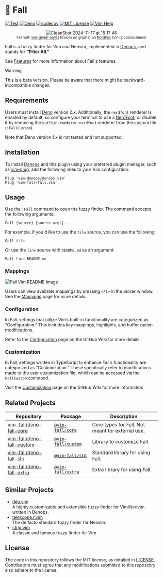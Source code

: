 # 🍂 Fall

[![Test](https://github.com/vim-fall/fall.vim/actions/workflows/test.yml/badge.svg)](https://github.com/vim-fall/fall.vim/actions/workflows/test.yml)
[![Deno](https://img.shields.io/badge/Deno%202.x-333?logo=deno&logoColor=fff)](#)
[![codecov](https://codecov.io/gh/vim-fall/fall.vim/graph/badge.svg?token=k2ZTes7Kln)](https://codecov.io/gh/vim-fall/fall.vim)
[![MIT License](https://img.shields.io/badge/license-MIT-blue.svg)](LICENSE)
[![Vim Help](https://img.shields.io/badge/vim-%3Ah%20fall-orange.svg)](doc/fall.txt)

<div align="center">

![CleanShot 2024-11-17 at 15 17 46](https://github.com/user-attachments/assets/f19fe70e-1b6f-4493-90da-45fcfdd5cd57)<br>
<sup>Fall with
[vim-glyph-pallet](https://github.com/lambdalisue/vim-glyph-palette) (Colors on
glyphs) on [NordFox](https://github.com/EdenEast/nightfox.nvim) (Vim's
colorscheme)</sup>

</div>

Fall is a fuzzy finder for Vim and Neovim, implemented in [Denops], and stands
for **"Filter All."**

See [Features](https://github.com/vim-fall/fall.vim/wiki/Features) for more information about Fall's features.

> [!WARNING]
>
> This is a beta version. Please be aware that there might be
> backward-incompatible changes.

[Denops]: https://github.com/vim-denops/denops.vim

## Requirements

Users must install [Deno] version 2.x. Additionally, the `nerdfont` renderer is
enabled by default, so configure your terminal to use a [NerdFont], or disable
it by removing the `builtin.renderer.nerdfont` renderer from the custom file
(`:FallCustom`).

[Deno]: https://deno.land
[NerdFont]: https://www.nerdfonts.com

Note that Deno version 1.x is not tested and not supported.

## Installation

To install [Denops] and this plugin using your preferred plugin manager, such as
[vim-plug], add the following lines to your Vim configuration:

```vim
Plug 'vim-denops/denops.vim'
Plug 'vim-fall/fall.vim'
```

[vim-plug]: https://github.com/junegunn/vim-plug

## Usage

Use the `:Fall` command to open the fuzzy finder. The command accepts the
following arguments:

```
Fall {source} {source_args}...
```

For example, if you'd like to use the `file` source, you can use the following:

```
Fall file
```

Or use the `line` source with `README.md` as an argument:

```
Fall line README.md
```

### Mappings

![Fall Vim README Image](https://github.com/user-attachments/assets/4eb4db30-ee1e-458c-b619-765cf307a74c)

Users can view available mappings by pressing `<F1>` in the picker window. See
the [Mappings](https://github.com/vim-fall/fall.vim/wiki/Mappings) page for more details.

### Configuration

In Fall, settings that utilize Vim’s built-in functionality are categorized as
“Configuration.” This includes key mappings, highlights, and buffer option
modifications.

Refer to the [Configuration](https://github.com/vim-fall/fall.vim/wiki/Configuration) page on the GitHub Wiki for
more details.

### Customization

In Fall, settings written in TypeScript to enhance Fall’s functionality are
categorized as “Customization.” These specifically refer to modifications made
to the user customization file, which can be accessed via the `FallCustom`
command.

Visit the [Customization](https://github.com/vim-fall/fall.vim/wiki/Customization) page on the GitHub Wiki for more
information.

## Related Projects

| Repository                                                                | Package                                               | Description                                      |
| ------------------------------------------------------------------------- | ----------------------------------------------------- | ------------------------------------------------ |
| [vim-fall/deno-fall-core](https://github.com/vim-fall/deno-fall-core)     | [`@vim-fall/core`](https://jsr.io/@vim-fall/core)     | Core types for Fall. Not meant for external use. |
| [vim-fall/deno-fall-custom](https://github.com/vim-fall/deno-fall-custom) | [`@vim-fall/custom`](https://jsr.io/@vim-fall/custom) | Library to customize Fall.                       |
| [vim-fall/deno-fall-std](https://github.com/vim-fall/deno-fall-std)       | [`@vim-fall/std`](https://jsr.io/@vim-fall/std)       | Standard library for using Fall.                 |
| [vim-fall/deno-fall-extra](https://github.com/vim-fall/deno-fall-extra)   | [`@vim-fall/extra`](https://jsr.io/@vim-fall/extra)   | Extra library for using Fall.                    |

## Similar Projects

- [ddu.vim](https://github.com/Shougo/ddu.vim)<br>A highly customizable and
  extensible fuzzy finder for Vim/Neovim written in Denops.
- [telescope.nvim](https://github.com/nvim-telescope/telescope.nvim)<br>The de
  facto standard fuzzy finder for Neovim.
- [ctrlp.vim](https://github.com/ctrlpvim/ctrlp.vim)<br>A classic and famous
  fuzzy finder for Vim.

## License

The code in this repository follows the MIT license, as detailed in
[LICENSE](./LICENSE). Contributors must agree that any modifications submitted
to this repository also adhere to the license.
